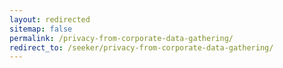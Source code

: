 ```yaml
---
layout: redirected
sitemap: false
permalink: /privacy-from-corporate-data-gathering/
redirect_to: /seeker/privacy-from-corporate-data-gathering/
---
```

